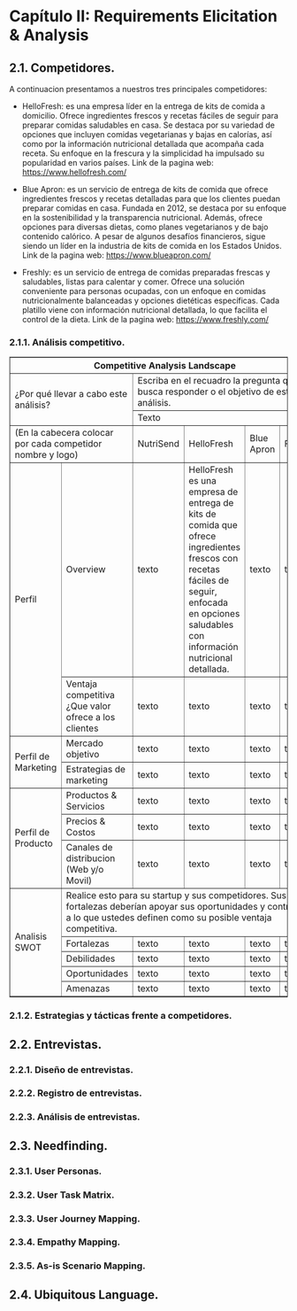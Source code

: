 # Capítulo II: Requirements Elicitation & Analysis
## 2.1. Competidores.
A continuacion presentamos a nuestros tres principales competidores:
* HelloFresh: es una empresa líder en la entrega de kits de comida a domicilio. Ofrece ingredientes frescos y recetas fáciles de seguir para preparar comidas saludables en casa. Se destaca por su variedad de opciones que incluyen comidas vegetarianas y bajas en calorías, así como por la información nutricional detallada que acompaña cada receta. Su enfoque en la frescura y la simplicidad ha impulsado su popularidad en varios países.
  Link de la pagina web: https://www.hellofresh.com/

* Blue Apron: es un servicio de entrega de kits de comida que ofrece ingredientes frescos y recetas detalladas para que los clientes puedan preparar comidas en casa. Fundada en 2012, se destaca por su enfoque en la sostenibilidad y la transparencia nutricional. Además, ofrece opciones para diversas dietas, como planes vegetarianos y de bajo contenido calórico. A pesar de algunos desafíos financieros, sigue siendo un líder en la industria de kits de comida en los Estados Unidos.
  Link de la pagina web: https://www.blueapron.com/

* Freshly:  es un servicio de entrega de comidas preparadas frescas y saludables, listas para calentar y comer. Ofrece una solución conveniente para personas ocupadas, con un enfoque en comidas nutricionalmente balanceadas y opciones dietéticas específicas. Cada platillo viene con información nutricional detallada, lo que facilita el control de la dieta.
  Link de la pagina web: https://www.freshly.com/
### 2.1.1. Análisis competitivo.

<table border="1" cellpadding="10" cellspacing="0" style="margin-left: auto; margin-right: auto;">
  <tr>
    <th colspan="6">Competitive Analysis Landscape</th>
  </tr>
  <tr>
    <td colspan="2" rowspan="2">¿Por qué llevar a cabo este análisis?</td>
    <td colspan="4">Escriba en el recuadro la pregunta que busca responder o el objetivo de este análisis.</td>
  </tr>
  <tr>
    <td colspan="4">Texto</td>
  </tr>
  <tr>
   <td colspan="2">(En la cabecera colocar por cada competidor nombre y logo)</td>
    <td>NutriSend</td>
    <td>HelloFresh</td>
    <td>Blue Apron</td>
    <td>Freshly</td> 
  </tr>
  <tr>
    <td rowspan="2">Perfil</td>
    <td>Overview</td>
    <td>texto</td>
    <td>HelloFresh es una empresa de entrega de kits de comida que ofrece ingredientes frescos con recetas fáciles de seguir, enfocada en opciones saludables con información nutricional detallada.</td>
    <td>texto</td>
    <td>texto</td>
  </tr>
  <tr>
    <td>Ventaja competitiva ¿Que valor ofrece a los clientes</td>
    <td>texto</td>
    <td>texto</td>
    <td>texto</td>
    <td>texto</td>
  </tr>
  <tr>
    <td rowspan="2">Perfil de Marketing</td>
    <td>Mercado objetivo</td>
    <td>texto</td>
    <td>texto</td>
    <td>texto</td>
    <td>texto</td>
  </tr>
  <tr>
    <td>Estrategias de marketing</td>
    <td>texto</td>
    <td>texto</td>
    <td>texto</td>
    <td>texto</td>
  </tr>
  <tr>
    <td rowspan="3">Perfil de Producto</td>
    <td>Productos & Servicios</td>
    <td>texto</td>
    <td>texto</td>
    <td>texto</td>
    <td>texto</td>
  </tr>
  <tr>
    <td>Precios & Costos</td>
    <td>texto</td>
    <td>texto</td>
    <td>texto</td>
    <td>texto</td>
  </tr>
  <tr>
    <td>Canales de distribucion (Web y/o Movil)</td>
    <td>texto</td>
    <td>texto</td>
    <td>texto</td>
    <td>texto</td>
  </tr>
  <tr>
    <td rowspan="5">Analisis SWOT</td>
    <td colspan="5">Realice esto para su startup y sus competidores. Sus fortalezas deberían apoyar sus
    oportunidades y contribuir a lo que ustedes definen como su posible ventaja
    competitiva. </td>
  </tr>
  <tr>
    <td>Fortalezas</td>
    <td>texto</td>
    <td>texto</td>
    <td>texto</td>
    <td>texto</td>
  </tr>
  <tr>
    <td>Debilidades</td>
    <td>texto</td>
    <td>texto</td>
    <td>texto</td>
    <td>texto</td>
  </tr>
  <tr>
    <td>Oportunidades</td>
    <td>texto</td>
    <td>texto</td>
    <td>texto</td>
    <td>texto</td>
  </tr>
  <tr>
    <td>Amenazas</td>
    <td>texto</td>
    <td>texto</td>
    <td>texto</td>
    <td>texto</td>
  </tr>
</table>

### 2.1.2. Estrategias y tácticas frente a competidores.
## 2.2. Entrevistas.
### 2.2.1. Diseño de entrevistas.
### 2.2.2. Registro de entrevistas.
### 2.2.3. Análisis de entrevistas.
## 2.3. Needfinding.
### 2.3.1. User Personas.
### 2.3.2. User Task Matrix.
### 2.3.3. User Journey Mapping.
### 2.3.4. Empathy Mapping.
### 2.3.5. As-is Scenario Mapping.
## 2.4. Ubiquitous Language.

